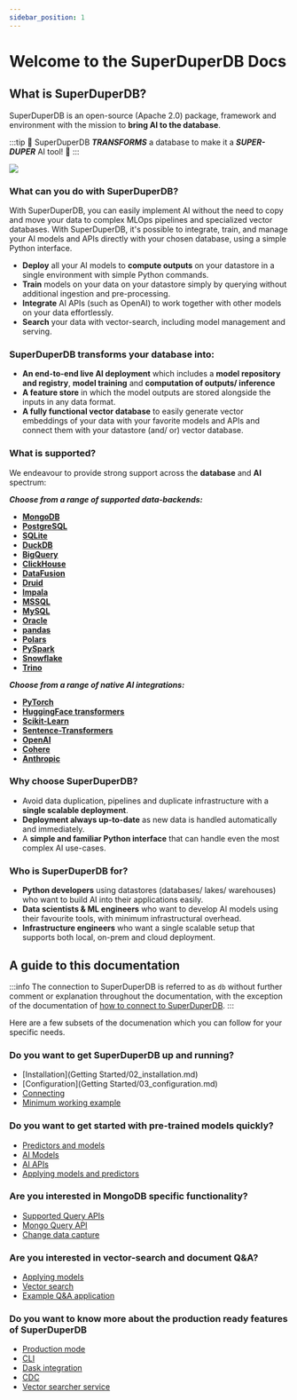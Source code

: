 ```yaml
---
sidebar_position: 1
---
```


# Welcome to the SuperDuperDB Docs

## What is SuperDuperDB?

SuperDuperDB is an open-source (Apache 2.0) package, framework and environment with the mission to **bring AI to the database**.

:::tip
🔮 SuperDuperDB ***TRANSFORMS*** a database to make it a ***SUPER-DUPER*** AI tool! 🔮
:::


![](/img/SuperDuperDB_diagram.svg)

### What can you do with SuperDuperDB?

With SuperDuperDB, you can easily implement AI without the need to copy and move your data to complex MLOps pipelines and specialized vector databases. With SuperDuperDB, it's possible to integrate, train, and manage your AI models and APIs directly with your chosen database, using a simple Python interface.

- **Deploy** all your AI models to **compute outputs** on your datastore in a single environment with simple Python commands.  
- **Train** models on your data on your datastore simply by querying without additional ingestion and pre-processing.  
- **Integrate** AI APIs (such as OpenAI) to work together with other models on your data effortlessly. 
- **Search** your data with vector-search, including model management and serving.

### SuperDuperDB transforms your database into:

  - **An end-to-end live AI deployment** which includes a **model repository and registry**, **model training** and **computation of outputs/ inference** 
  - **A feature store** in which the model outputs are stored alongside the inputs in any data format. 
  - **A fully functional vector database** to easily generate vector embeddings of your data with your favorite models and APIs and connect them with your datastore (and/ or) vector database.

### What is supported?

We endeavour to provide strong support across the **database** and **AI** spectrum:

***Choose from a range of supported data-backends:***

- [**MongoDB**](https://www.mongodb.com/)
- [**PostgreSQL**](https://www.postgresql.org/)
- [**SQLite**](https://www.sqlite.org/index.html)
- [**DuckDB**](https://duckdb.org/)
- [**BigQuery**](https://cloud.google.com/bigquery)
- [**ClickHouse**](https://clickhouse.com/)
- [**DataFusion**](https://arrow.apache.org/datafusion/)
- [**Druid**](https://druid.apache.org/)
- [**Impala**](https://impala.apache.org/)
- [**MSSQL**](https://www.microsoft.com/en-us/sql-server/)
- [**MySQL**](https://www.mysql.com/)
- [**Oracle**](https://www.oracle.com/database/)
- [**pandas**](https://pandas.pydata.org/)
- [**Polars**](https://www.pola.rs/)
- [**PySpark**](https://spark.apache.org/docs/3.3.1/api/python/index.html)
- [**Snowflake**](https://www.snowflake.com/en/)
- [**Trino**](https://trino.io/)

***Choose from a range of native AI integrations:***

- [**PyTorch**](https://pytorch.org/)
- [**HuggingFace transformers**](https://huggingface.co/docs/transformers/index)
- [**Scikit-Learn**](https://scikit-learn.org/stable/)
- [**Sentence-Transformers**](https://www.sbert.net/)
- [**OpenAI**](https://openai.com/blog/openai-api)
- [**Cohere**](https://cohere.com/)
- [**Anthropic**](https://docs.anthropic.com/claude/reference/getting-started-with-the-api)


 ### Why choose SuperDuperDB?

- Avoid data duplication, pipelines and duplicate infrastructure with a **single scalable deployment**.
- **Deployment always up-to-date** as new data is handled automatically and immediately.
- A **simple and familiar Python interface** that can handle even the most complex AI use-cases.

### Who is SuperDuperDB for?

  - **Python developers** using datastores (databases/ lakes/ warehouses) who want to build AI into their applications easily.
  - **Data scientists & ML engineers** who want to develop AI models using their favourite tools, with minimum infrastructural overhead.
  - **Infrastructure engineers** who want a single scalable setup that supports both local, on-prem and cloud deployment.

## A guide to this documentation

:::info
The connection to SuperDuperDB is referred to as `db` without further comment or explanation
throughout the documentation, with the exception of the documentation of [how to connect to SuperDuperDB](WalkThrough/04_connecting.md).
:::

Here are a few subsets of the documenation which you can follow for your specific needs.

### Do you want to get SuperDuperDB up and running?

- [Installation](Getting Started/02_installation.md)
- [Configuration](Getting Started/03_configuration.md)
- [Connecting](WalkThrough/04_connecting.md)
- [Minimum working example](WalkThrough/05_minimum_working_example.md)

### Do you want to get started with pre-trained models quickly?

- [Predictors and models](WalkThrough/17_supported_ai_frameworks.md)
- [AI Models](WalkThrough/18_ai_models.mdx)
- [AI APIs](WalkThrough/19_ai_apis.md)
- [Applying models and predictors](WalkThrough/21_apply_models.mdx)

### Are you interested in MongoDB specific functionality?

- [Supported Query APIs](WalkThrough/11_supported_query_APIs.md)
- [Mongo Query API](WalkThrough/12_mongodb_query_API.md)
- [Change data capture](WalkThrough/32_change_data_capture.md)

### Are you interested in vector-search and document Q&A?

- [Applying models](WalkThrough/21_apply_models.mdx)
- [Vector search](WalkThrough/25_vector_search.mdx)
- [Example Q&A application](/docs/use_cases/items/question_the_docs)

### Do you want to know more about the production ready features of SuperDuperDB

- [Production mode](WalkThrough/29_developer_vs_production_mode.md)
- [CLI](WalkThrough/30_command_line_interface.md)
- [Dask integration](WalkThrough/31_non_blocking_dask_jobs.md)
- [CDC](WalkThrough/32_change_data_capture.md)
- [Vector searcher service](WalkThrough/33_vector_comparison_service.md)
